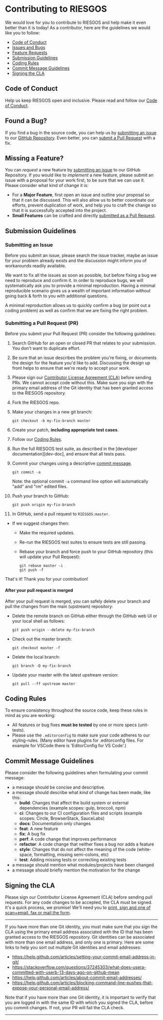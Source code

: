 # Contributing to RIESGOS

We would love for you to contribute to RIESGOS and help make it even better than it is
today! As a contributor, here are the guidelines we would like you to follow:

 - [Code of Conduct](#coc)
 - [Issues and Bugs](#issue)
 - [Feature Requests](#feature)
 - [Submission Guidelines](#submit)
 - [Coding Rules](#rules)
 - [Commit Message Guidelines](#commit)
 - [Signing the CLA](#cla)

## <a name="coc"></a> Code of Conduct
Help us keep RIESGOS open and inclusive. Please read and follow our [Code of Conduct][coc].

## <a name="issue"></a> Found a Bug?
If you find a bug in the source code, you can help us by
[submitting an issue](#submit-issue) to our [GitHub Repository][github]. Even better, you can
[submit a Pull Request](#submit-pr) with a fix.

## <a name="feature"></a> Missing a Feature?
You can *request* a new feature by [submitting an issue](#submit-issue) to our GitHub
Repository. If you would like to *implement* a new feature, please submit an issue with
a proposal for your work first, to be sure that we can use it.
Please consider what kind of change it is:

* For a **Major Feature**, first open an issue and outline your proposal so that it can be
discussed. This will also allow us to better coordinate our efforts, prevent duplication of work,
and help you to craft the change so that it is successfully accepted into the project.
* **Small Features** can be crafted and directly [submitted as a Pull Request](#submit-pr).

## <a name="submit"></a> Submission Guidelines

### <a name="submit-issue"></a> Submitting an Issue

Before you submit an issue, please search the issue tracker, maybe an issue for your problem already exists and the discussion might inform you of workarounds readily available.

We want to fix all the issues as soon as possible, but before fixing a bug we need to reproduce and confirm it. In order to reproduce bugs, we will systematically ask you to provide a minimal reproduction. Having a minimal reproducible scenario gives us a wealth of important information without going back & forth to you with additional questions.

A minimal reproduction allows us to quickly confirm a bug (or point out a coding problem) as well as confirm that we are fixing the right problem.

### <a name="submit-pr"></a> Submitting a Pull Request (PR)
Before you submit your Pull Request (PR) consider the following guidelines:

1. Search GitHub for an open or closed PR
  that relates to your submission. You don't want to duplicate effort.
1. Be sure that an issue describes the problem you're fixing, or documents the design for the feature you'd like to add.
  Discussing the design up front helps to ensure that we're ready to accept your work.
1. Please sign our [Contributor License Agreement (CLA)](#cla) before sending PRs.
  We cannot accept code without this. Make sure you sign with the primary email address of the Git identity that has been granted access to the RIESGOS repository.
1. Fork the RIESGOS repo.
1. Make your changes in a new git branch:

     ```shell
     git checkout -b my-fix-branch master
     ```

1. Create your patch, **including appropriate test cases**.
1. Follow our [Coding Rules](#rules).
1. Run the full RIESGOS test suite, as described in the [developer documentation][dev-doc],
  and ensure that all tests pass.
2. Commit your changes using a descriptive [commit message](#a-name%22commit%22a-commit-message-guidelines).
    
     ```shell
     git commit -a
     ```
    Note: the optional commit `-a` command line option will automatically "add" and "rm" edited files.

3. Push your branch to GitHub:
   
    ```shell
    git push origin my-fix-branch
    ```

4. In GitHub, send a pull request to `RIESGOS:master`.
* If we suggest changes then:
  * Make the required updates.
  * Re-run the RIESGOS test suites to ensure tests are still passing.
  * Rebase your branch and force push to your GitHub repository (this will update your Pull Request):

    ```shell
    git rebase master -i
    git push -f
    ```

That's it! Thank you for your contribution!

#### After your pull request is merged

After your pull request is merged, you can safely delete your branch and pull the changes
from the main (upstream) repository:

* Delete the remote branch on GitHub either through the GitHub web UI or your local shell as follows:

    ```shell
    git push origin --delete my-fix-branch
    ```

* Check out the master branch:

    ```shell
    git checkout master -f
    ```

* Delete the local branch:

    ```shell
    git branch -D my-fix-branch
    ```

* Update your master with the latest upstream version:

    ```shell
    git pull --ff upstream master
    ```

## <a name="rules"></a> Coding Rules
To ensure consistency throughout the source code, keep these rules in mind as you are working:

* All features or bug fixes **must be tested** by one or more specs (unit-tests).
* Please use the ```.editorconfig``` to make sure your code adheres to our styling-rules. (Many editor have plugins for .editorconfig files. For example for VSCode there is 'EditorConfig for VS Code'.)

## <a name="commit"></a> Commit Message Guidelines

Please consider the following guidelines when formulating your commit message: 

 - a message should be concise and descriptive. 
 - a message should describe what *kind* of change has been made, like this: 
    * **build**: Changes that affect the build system or external dependencies (example scopes: gulp, broccoli, npm)
    * **ci**: Changes to our CI configuration files and scripts (example scopes: Circle, BrowserStack, SauceLabs)
    * **docs**: Documentation only changes
    * **feat**: A new feature
    * **fix**: A bug fix
    * **perf**: A code change that improves performance
    * **refactor**: A code change that neither fixes a bug nor adds a feature
    * **style**: Changes that do not affect the meaning of the code (white-space, formatting, missing semi-colons, etc)
    * **test**: Adding missing tests or correcting existing tests
 - a message should mention what modules/projects have been changed
 - a message should briefly mention the motivation for the change


## <a name="cla"></a> Signing the CLA

Please sign our Contributor License Agreement (CLA) before sending pull requests. For any code
changes to be accepted, the CLA must be signed. It's a quick process, we promise! We'll need you to
  [print, sign and one of scan+email, fax or mail the form][cla].

<hr>

  If you have more than one Git identity, you must make sure that you sign the CLA using the primary email address associated with the ID that has been granted access to the RIESGOS repository. Git identities can be associated with more than one email address, and only one is primary. Here are some links to help you sort out multiple Git identities and email addresses:

  * https://help.github.com/articles/setting-your-commit-email-address-in-git/
  * https://stackoverflow.com/questions/37245303/what-does-usera-committed-with-userb-13-days-ago-on-github-mean
  * https://help.github.com/articles/about-commit-email-addresses/
  * https://help.github.com/articles/blocking-command-line-pushes-that-expose-your-personal-email-address/

  Note that if you have more than one Git identity, it is important to verify that you are logged in with the same ID with which you signed the CLA, before you commit changes. If not, your PR will fail the CLA check.

<hr>


[github]: https://github.com/riesgos/
[cla]: https://github.com/riesgos/project-riesgos/DLR_Individual_Contributor_License_Agreement_RIESGOS.pdf
[coc]: https://github.com/riesgos/project-riesgos/CODE_OF_CONDUCT.md
[development]: https://github.com/riesgos/project-riesgos/DEVELOPMENT.md
